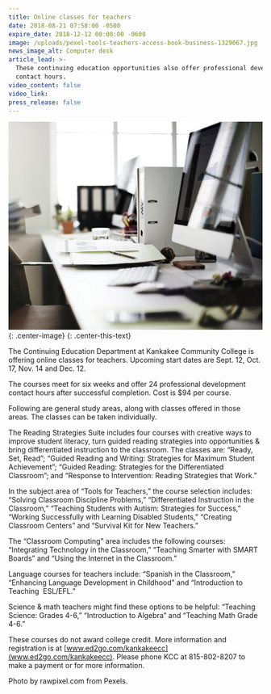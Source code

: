 ```yaml
---
title: Online classes for teachers
date: 2018-08-21 07:58:00 -0500
expire_date: 2018-12-12 00:00:00 -0600
image: /uploads/pexel-tools-teachers-access-book-business-1329067.jpg
news_image_alt: Computer desk
article_lead: >-
  These continuing education opportunities also offer professional development
  contact hours.
video_content: false
video_link:
press_release: false
---
```


![](/uploads/pexel-tools-teachers-access-book-business-1329068.jpg){: .center-image}
{: .center-this-text}

The Continuing Education Department at Kankakee Community College is offering online classes for teachers. Upcoming start dates are Sept. 12, Oct. 17, Nov. 14 and Dec. 12.

The courses meet for six weeks and offer 24 professional development contact hours after successful completion. Cost is $94 per course.

Following are general study areas, along with classes offered in those areas. The classes can be taken individually.

The Reading Strategies Suite includes four courses with creative ways to improve student literacy, turn guided reading strategies into opportunities & bring differentiated instruction to the classroom. The classes are: “Ready, Set, Read”; “Guided Reading and Writing: Strategies for Maximum Student Achievement”; “Guided Reading: Strategies for the Differentiated Classroom”; and “Response to Intervention: Reading Strategies that Work.”

In the subject area of “Tools for Teachers,” the course selection includes: “Solving Classroom Discipline Problems,” “Differentiated Instruction in the Classroom,” “Teaching Students with Autism: Strategies for Success,” “Working Successfully with Learning Disabled Students,” “Creating Classroom Centers” and “Survival Kit for New Teachers.”

The “Classroom Computing” area includes the following courses: “Integrating Technology in the Classroom,” “Teaching Smarter with SMART Boards” and “Using the Internet in the Classroom.”

Language courses for teachers include: “Spanish in the Classroom,” “Enhancing Language Development in Childhood” and “Introduction to Teaching&nbsp; ESL/EFL.”

Science & math teachers might find these options to be helpful: “Teaching Science: Grades 4-6,” “Introduction to Algebra” and “Teaching Math Grade 4-6.”

These courses do not award college credit. More information and registration is at [www.ed2go.com/kankakeecc](www.ed2go.com/kankakeecc). Please phone KCC at 815-802-8207 to make a payment or for more information.

Photo by rawpixel.com from Pexels.